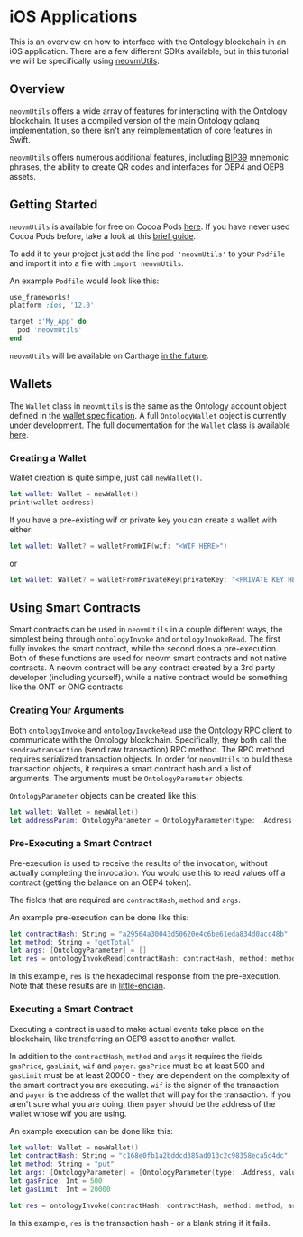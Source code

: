 # iOS Applications

This is an overview on how to interface with the Ontology blockchain in an iOS application. There are a few different SDKs available, but in this tutorial we will be specifically using [neovmUtils](https://github.com/Ryucoin/neovm-utils).

## Overview

`neovmUtils` offers a wide array of features for interacting with the Ontology blockchain. It uses a compiled version of the main Ontology golang implementation, so there isn't any reimplementation of core features in Swift.

`neovmUtils` offers numerous additional features, including [BIP39](https://github.com/bitcoin/bips/blob/master/bip-0039.mediawiki) mnemonic phrases, the ability to create QR codes and interfaces for OEP4 and OEP8 assets.

## Getting Started

`neovmUtils` is available for free on Cocoa Pods [here](https://cocoapods.org/pods/neovmUtils). If you have never used Cocoa Pods before, take a look at this [brief guide](https://guides.cocoapods.org/using/using-cocoapods.html).

To add it to your project just add the line `pod 'neovmUtils'` to your `Podfile` and import it into a file with `import neovmUtils`.

An example `Podfile` would look like this:
``` ruby
use_frameworks!
platform :ios, '12.0'

target :'My_App' do
  pod 'neovmUtils'
end
```

`neovmUtils` will be available on Carthage [in the future](https://github.com/Ryucoin/neovm-utils/issues/9).

## Wallets

The `Wallet` class in `neovmUtils` is the same as the Ontology account object defined in the [wallet specification](https://github.com/ontio/ontology-ts-sdk/blob/master/docs/en/Wallet_File_Specification.md). A full `OntologyWallet` object is currently [under development](https://github.com/Ryucoin/neovm-utils/issues/15). The full documentation for the `Wallet` class is available [here](https://github.com/Ryucoin/neovm-utils/blob/master/docs/wallet.md).

### Creating a Wallet

Wallet creation is quite simple, just call `newWallet()`.

``` swift
let wallet: Wallet = newWallet()
print(wallet.address)
```

If you have a pre-existing wif or private key you can create a wallet with either:
``` swift
let wallet: Wallet? = walletFromWIF(wif: "<WIF HERE>")
```
or
``` swift
let wallet: Wallet? = walletFromPrivateKey(privateKey: "<PRIVATE KEY HERE>")
```

## Using Smart Contracts

Smart contracts can be used in `neovmUtils` in a couple different ways, the simplest being through `ontologyInvoke` and `ontologyInvokeRead`. The first fully invokes the smart contract, while the second does a pre-execution. Both of these functions are used for neovm smart contracts and not native contracts. A neovm contract will be any contract created by a 3rd party developer (including yourself), while a native contract would be something like the ONT or ONG contracts.

### Creating Your Arguments

Both `ontologyInvoke` and `ontologyInvokeRead` use the [Ontology RPC client](https://github.com/ontio/ontology/blob/master/docs/specifications/rpc_api.md) to communicate with the Ontology blockchain. Specifically, they both call the `sendrawtransaction` (send raw transaction) RPC method. The RPC method requires serialized transaction objects. In order for `neovmUtils` to build these transaction objects, it requires a smart contract hash and a list of arguments. The arguments must be `OntologyParameter` objects.

`OntologyParameter` objects can be created like this:

``` swift
let wallet: Wallet = newWallet()
let addressParam: OntologyParameter = OntologyParameter(type: .Address, value: wallet.address)
```

### Pre-Executing a Smart Contract

Pre-execution is used to receive the results of the invocation, without actually completing the invocation. You would use this to read values off a contract (getting the balance on an OEP4 token).

The fields that are required are `contractHash`, `method` and `args`.

An example pre-execution can be done like this:

``` swift
let contractHash: String = "a29564a30043d50620e4c6be61eda834d0acc48b"
let method: String = "getTotal"
let args: [OntologyParameter] = []
let res = ontologyInvokeRead(contractHash: contractHash, method: method, args: args)
```

In this example, `res` is the hexadecimal response from the pre-execution. Note that these results are in [little-endian](https://en.wikipedia.org/wiki/Endianness).

### Executing a Smart Contract

Executing a contract is used to make actual events take place on the blockchain, like transferring an OEP8 asset to another wallet.

In addition to the `contractHash`, `method` and `args` it requires the fields `gasPrice`, `gasLimit`, `wif` and `payer`. `gasPrice` must be at least 500 and `gasLimit` must be at least 20000 - they are dependent on the complexity of the smart contract you are executing. `wif` is the signer of the transaction and `payer` is the address of the wallet that will pay for the transaction. If you aren't sure what you are doing, then `payer` should be the address of the wallet whose wif you are using.

An example execution can be done like this:

``` swift
let wallet: Wallet = newWallet()
let contractHash: String = "c168e0fb1a2bddcd385ad013c2c98358eca5d4dc"
let method: String = "put"
let args: [OntologyParameter] = [OntologyParameter(type: .Address, value: wallet.address), OntologyParameter(type: .String, value: "Hello!")]
let gasPrice: Int = 500
let gasLimit: Int = 20000

let res = ontologyInvoke(contractHash: contractHash, method: method, args: args, gasPrice: gasPrice, gasLimit: gasLimit, wif: wallet.wif, payer: wallet.address)
```

In this example, `res` is the transaction hash - or a blank string if it fails.
